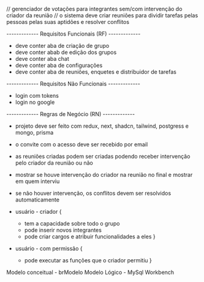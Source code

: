 // gerenciador de votações para integrantes sem/com intervenção do criador da reunião
// o sistema deve criar reuniões para dividir tarefas pelas pessoas pelas suas aptidões e resolver conflitos

------------- Requisitos Funcionais (RF) -------------
- deve conter aba de criação de grupo
- deve conter abab de edição dos grupos
- deve conter aba chat
- deve conter aba de configurações
- deve conter aba de reuniões, enquetes e distribuidor de tarefas

------------- Requisitos Não Funcionais -------------

- login com tokens
- login no google

------------- Regras de Negócio (RN) -------------
 
- projeto deve ser feito com redux, next, shadcn, tailwind, postgress e mongo, prisma
- o convite com o acesso deve ser recebido por email

- as reuniões criadas podem ser criadas podendo receber intervenção pelo criador da reunião ou não
- mostrar se houve intervenção do criador na reunião no final e mostrar em quem interviu
- se não houver intervenção, os conflitos devem ser resolvidos automaticamente

- usuário - criador {
  - tem a capacidade sobre todo o grupo
  - pode inserir novos integrantes
  - pode criar cargos e atribuir funcionalidades a eles
}

- usuário - com permissão {
  - pode executar as funções que o criador permitiu
}


Modelo conceitual - brModelo
Modelo Lógico - MySql Workbench
